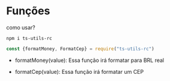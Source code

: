 # Funções

como usar?

```shell
npm i ts-utils-rc
```

```js
const {formatMoney, FormatCep} = require("ts-utils-rc")
```

- formatMoney(value):
    Essa função irá formatar para BRL real

- formatCep(value):
    Essa função irá formatar um CEP
